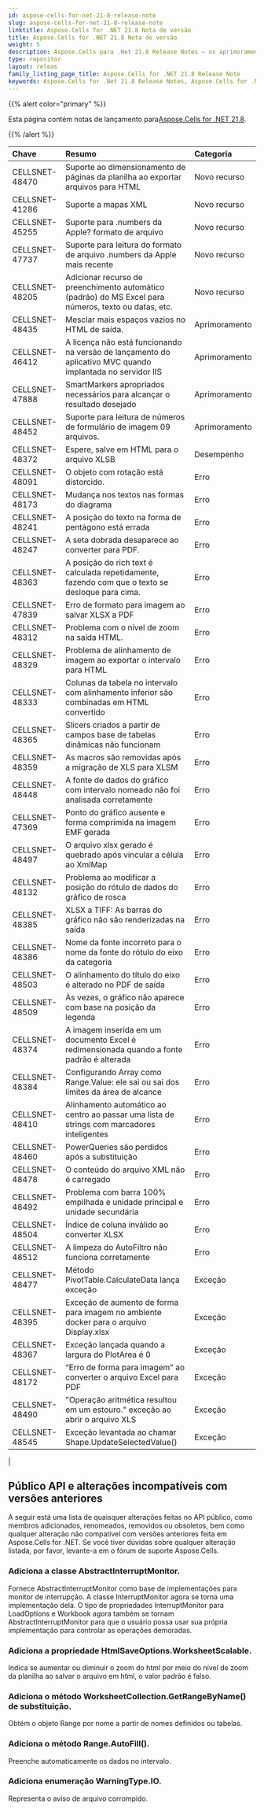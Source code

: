 ```yaml
---
id: aspose-cells-for-net-21-8-release-note
slug: aspose-cells-for-net-21-8-release-note
linktitle: Aspose.Cells for .NET 21.8 Nota de versão
title: Aspose.Cells for .NET 21.8 Nota de versão
weight: 5
description: Aspose.Cells para .Net 21.8 Release Notes – os aprimoramentos, novos recursos e correções mais recentes
type: repositor
layout: releas
family_listing_page_title: Aspose.Cells for .NET 21.8 Release Note
keywords: Aspose.Cells for .Net 21.8 Release Notes, Aspose.Cells for .Net 21.8 updates and fixe
---
```

{{% alert color="primary" %}}

 Esta página contém notas de lançamento para[Aspose.Cells for .NET 21.8](https://www.nuget.org/packages/Aspose.Cells/21.8.0).

{{% /alert %}}

|**Chave**|**Resumo**|**Categoria**|
| :- | :- | :- |
|CELLSNET-48470|Suporte ao dimensionamento de páginas da planilha ao exportar arquivos para HTML|Novo recurso|
|CELLSNET-41286|Suporte a mapas XML|Novo recurso|
|CELLSNET-45255|Suporte para .numbers da Apple? formato de arquivo|Novo recurso|
|CELLSNET-47737| Suporte para leitura do formato de arquivo .numbers da Apple mais recente|Novo recurso|
|CELLSNET-48205|Adicionar recurso de preenchimento automático (padrão) do MS Excel para números, texto ou datas, etc.|Novo recurso|
|CELLSNET-48435|Mesclar mais espaços vazios no HTML de saída.|Aprimoramento|
|CELLSNET-46412|A licença não está funcionando na versão de lançamento do aplicativo MVC quando implantada no servidor IIS|Aprimoramento|
|CELLSNET-47888|SmartMarkers apropriados necessários para alcançar o resultado desejado|Aprimoramento|
|CELLSNET-48452|Suporte para leitura de números de formulário de imagem 09 arquivos.|Aprimoramento|
|CELLSNET-48372|Espere, salve em HTML para o arquivo XLSB|Desempenho|
|CELLSNET-48091|O objeto com rotação está distorcido.|Erro|
|CELLSNET-48173|Mudança nos textos nas formas do diagrama|Erro|
|CELLSNET-48241|A posição do texto na forma de pentágono está errada|Erro|
|CELLSNET-48247|A seta dobrada desaparece ao converter para PDF.|Erro|
|CELLSNET-48363|A posição do rich text é calculada repetidamente, fazendo com que o texto se desloque para cima.|Erro|
|CELLSNET-47839|Erro de formato para imagem ao salvar XLSX a PDF|Erro|
|CELLSNET-48312|Problema com o nível de zoom na saída HTML.|Erro|
|CELLSNET-48329|Problema de alinhamento de imagem ao exportar o intervalo para HTML|Erro|
|CELLSNET-48333| Colunas da tabela no intervalo com alinhamento inferior são combinadas em HTML convertido|Erro|
|CELLSNET-48365| Slicers criados a partir de campos base de tabelas dinâmicas não funcionam|Erro|
|CELLSNET-48359|As macros são removidas após a migração de XLS para XLSM|Erro|
|CELLSNET-48448|A fonte de dados do gráfico com intervalo nomeado não foi analisada corretamente|Erro|
|CELLSNET-47369|Ponto do gráfico ausente e forma comprimida na imagem EMF gerada|Erro|
|CELLSNET-48497|O arquivo xlsx gerado é quebrado após vincular a célula ao XmlMap|Erro|
|CELLSNET-48132| Problema ao modificar a posição do rótulo de dados do gráfico de rosca|Erro|
|CELLSNET-48385|XLSX a TIFF: As barras do gráfico não são renderizadas na saída|Erro|
|CELLSNET-48386|Nome da fonte incorreto para o nome da fonte do rótulo do eixo da categoria|Erro|
|CELLSNET-48503|O alinhamento do título do eixo é alterado no PDF de saída|Erro|
|CELLSNET-48509|Às vezes, o gráfico não aparece com base na posição da legenda|Erro|
|CELLSNET-48374|A imagem inserida em um documento Excel é redimensionada quando a fonte padrão é alterada|Erro|
|CELLSNET-48384|Configurando Array como Range.Value: ele sai ou sai dos limites da área de alcance|Erro|
|CELLSNET-48410|Alinhamento automático ao centro ao passar uma lista de strings com marcadores inteligentes|Erro|
|CELLSNET-48460|PowerQueries são perdidos após a substituição|Erro|
|CELLSNET-48478|O conteúdo do arquivo XML não é carregado|Erro|
|CELLSNET-48492|Problema com barra 100% empilhada e unidade principal e unidade secundária|Erro|
|CELLSNET-48504|Índice de coluna inválido ao converter XLSX|Erro|
|CELLSNET-48512|A limpeza do AutoFiltro não funciona corretamente|Erro|
|CELLSNET-48477|Método PivotTable.CalculateData lança exceção|Exceção|
|CELLSNET-48395|Exceção de aumento de forma para imagem no ambiente docker para o arquivo Display.xlsx|Exceção|
|CELLSNET-48367|Exceção lançada quando a largura do PlotArea é 0|Exceção|
|CELLSNET-48172|“Erro de forma para imagem” ao converter o arquivo Excel para PDF|Exceção|
|CELLSNET-48490|"Operação aritmética resultou em um estouro." exceção ao abrir o arquivo XLS|Exceção|
|CELLSNET-48545|Exceção levantada ao chamar Shape.UpdateSelectedValue()|Exceção|
|


##  **Público API e alterações incompatíveis com versões anteriores**

A seguir está uma lista de quaisquer alterações feitas no API público, como membros adicionados, renomeados, removidos ou obsoletos, bem como qualquer alteração não compatível com versões anteriores feita em Aspose.Cells for .NET. Se você tiver dúvidas sobre qualquer alteração listada, por favor, levante-a em o fórum de suporte Aspose.Cells.

###  **Adiciona a classe AbstractInterruptMonitor.**

Fornece AbstractInterruptMonitor como base de implementações para monitor de interrupção. A classe InterruptMonitor agora se torna uma implementação dela. O tipo de propriedades InterruptMonitor para LoadOptions e Workbook agora também se tornam AbstractInterruptMonitor para que o usuário possa usar sua própria implementação para controlar as operações demoradas.

###  **Adiciona a propriedade HtmlSaveOptions.WorksheetScalable.**

Indica se aumentar ou diminuir o zoom do html por meio do nível de zoom da planilha ao salvar o arquivo em html, o valor padrão é falso.

###  **Adiciona o método WorksheetCollection.GetRangeByName() de substituição.**

Obtém o objeto Range por nome a partir de nomes definidos ou tabelas.

###  **Adiciona o método Range.AutoFill().**

Preenche automaticamente os dados no intervalo.

###  **Adiciona enumeração WarningType.IO.**

Representa o aviso de arquivo corrompido.

